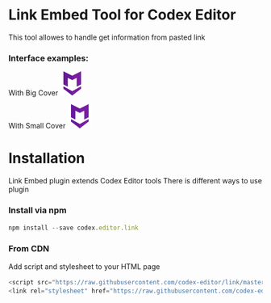 # Link Embed Tool for Codex Editor

This tool allowes to handle get information from pasted link

### Interface examples:

With Big Cover
![alt text](https://github.com/adam-p/markdown-here/raw/master/src/common/images/icon48.png "Logo Title Text 1")


With Small Cover
![alt text](https://github.com/adam-p/markdown-here/raw/master/src/common/images/icon48.png "Logo Title Text 1")

# Installation

Link Embed plugin extends Codex Editor tools
There is different ways to use plugin

### Install via npm

```javascript
npm install --save codex.editor.link
```

### From CDN

Add script and stylesheet to your HTML page

```javascript
<script src="https://raw.githubusercontent.com/codex-editor/link/master/link.js"></script>
<link rel="stylesheet" href="https://raw.githubusercontent.com/codex-editor/link/master/link.css"></link>
```




